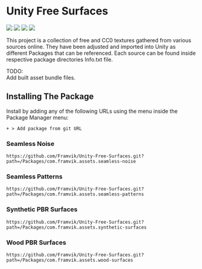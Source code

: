 # Unity Free Surfaces

![](https://img.shields.io/github/stars/Framvik/Unity-Free-Surfaces) ![](https://img.shields.io/github/forks/Framvik/Unity-Free-Surfaces) ![](https://img.shields.io/github/release/Framvik/Unity-Free-Surfaces) ![](https://img.shields.io/github/issues/Framvik/Unity-Free-Surfaces)

This project is a collection of free and CC0 textures gathered from various sources online. They have been adjusted and imported into Unity as different Packages that can be referenced. Each source can be found inside respective package directories Info.txt file.

TODO:<br>
Add built asset bundle files.

## Installing The Package

Install by adding any of the following URLs using the menu inside the Package Manager menu: <br>

`+ > Add package from git URL`

### Seamless Noise
```
https://github.com/Framvik/Unity-Free-Surfaces.git?path=/Packages/com.framvik.assets.seamless-noise
```

### Seamless Patterns
```
https://github.com/Framvik/Unity-Free-Surfaces.git?path=/Packages/com.framvik.assets.seamless-patterns
```

### Synthetic PBR Surfaces
```
https://github.com/Framvik/Unity-Free-Surfaces.git?path=/Packages/com.framvik.assets.synthetic-surfaces
```

### Wood PBR Surfaces
```
https://github.com/Framvik/Unity-Free-Surfaces.git?path=/Packages/com.framvik.assets.wood-surfaces
```